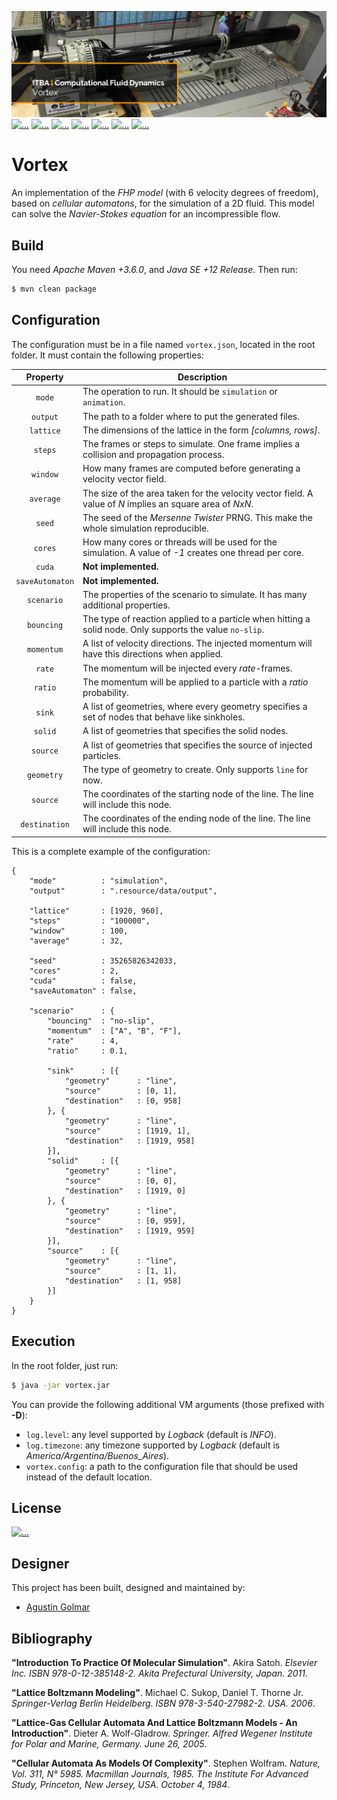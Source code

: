 [![...](.resource/image/readme-header.png)](https://github.com/agustin-golmar/Vortex)
[![...](https://img.shields.io/badge/Java-v12-red.svg?logo=java&logoColor=white)](https://www.oracle.com/technetwork/java/javase/downloads/index.html)
[![...](https://img.shields.io/badge/Infer-v0.17.0-ffc210.svg?logo=facebook&logoColor=white)](https://fbinfer.com/)
[![...](https://www.travis-ci.com/agustin-golmar/Vortex.svg?branch=master)](https://www.travis-ci.com/agustin-golmar/Vortex)
[![...](https://snyk.io/test/github/agustin-golmar/Vortex/badge.svg?targetFile=pom.xml)](https://snyk.io/test/github/agustin-golmar/Vortex?targetFile=pom.xml)
[![...](https://img.shields.io/lgtm/alerts/g/agustin-golmar/Vortex.svg?logo=lgtm&logoWidth=18)](https://lgtm.com/projects/g/agustin-golmar/Vortex/alerts/)
[![...](https://img.shields.io/lgtm/grade/java/g/agustin-golmar/Vortex.svg?logo=lgtm&logoWidth=18)](https://lgtm.com/projects/g/agustin-golmar/Vortex/context:java)
[![...](https://app.fossa.com/api/projects/git%2Bgithub.com%2Fagustin-golmar%2FVortex.svg?type=small)](https://app.fossa.com/projects/git%2Bgithub.com%2Fagustin-golmar%2FVortex?ref=badge_small)

# Vortex

An implementation of the _FHP model_ (with 6 velocity degrees of freedom),
based on _cellular automatons_, for the simulation of a 2D fluid. This model
can solve the _Navier-Stokes equation_ for an incompressible flow.

## Build

You need _Apache Maven +3.6.0_, and _Java SE +12 Release_. Then run:

```bash
$ mvn clean package
```

## Configuration

The configuration must be in a file named `vortex.json`, located in the root
folder. It must contain the following properties:

| Property        | Description                                                                                               |
|:---------------:|-----------------------------------------------------------------------------------------------------------|
| `mode`          | The operation to run. It should be `simulation` or `animation`. |
| `output`        | The path to a folder where to put the generated files. |
| `lattice`       | The dimensions of the lattice in the form _\[columns, rows\]_. |
| `steps`         | The frames or steps to simulate. One frame implies a collision and propagation process. |
| `window`        | How many frames are computed before generating a velocity vector field. |
| `average`       | The size of the area taken for the velocity vector field. A value of _N_ implies an square area of _NxN_. |
| `seed`          | The seed of the _Mersenne Twister_ PRNG. This make the whole simulation reproducible. |
| `cores`         | How many cores or threads will be used for the simulation. A value of _-1_ creates one thread per core. |
| `cuda`          | __Not implemented.__ |
| `saveAutomaton` | __Not implemented.__ |
| `scenario`      | The properties of the scenario to simulate. It has many additional properties. |
| `bouncing`      | The type of reaction applied to a particle when hitting a solid node. Only supports the value `no-slip`. |
| `momentum`      | A list of velocity directions. The injected momentum will have this directions when applied. |
| `rate`          | The momentum will be injected every _rate_-frames. |
| `ratio`         | The momentum will be applied to a particle with a _ratio_ probability. |
| `sink`          | A list of geometries, where every geometry specifies a set of nodes that behave like sinkholes. |
| `solid`         | A list of geometries that specifies the solid nodes. |
| `source`        | A list of geometries that specifies the source of injected particles. |
| `geometry`      | The type of geometry to create. Only supports `line` for now. |
| `source`        | The coordinates of the starting node of the line. The line will include this node. |
| `destination`   | The coordinates of the ending node of the line. The line will include this node. |

This is a complete example of the configuration:

```
{
    "mode"          : "simulation",
    "output"        : ".resource/data/output",

    "lattice"       : [1920, 960],
    "steps"         : "100000",
    "window"        : 100,
    "average"       : 32,

    "seed"          : 35265826342033,
    "cores"         : 2,
    "cuda"          : false,
    "saveAutomaton" : false,

    "scenario"      : {
        "bouncing"  : "no-slip",
        "momentum"  : ["A", "B", "F"],
        "rate"      : 4,
        "ratio"     : 0.1,

        "sink"      : [{
            "geometry"      : "line",
            "source"        : [0, 1],
            "destination"   : [0, 958]
        }, {
            "geometry"      : "line",
            "source"        : [1919, 1],
            "destination"   : [1919, 958]
        }],
        "solid"     : [{
            "geometry"      : "line",
            "source"        : [0, 0],
            "destination"   : [1919, 0]
        }, {
            "geometry"      : "line",
            "source"        : [0, 959],
            "destination"   : [1919, 959]
        }],
        "source"    : [{
            "geometry"      : "line",
            "source"        : [1, 1],
            "destination"   : [1, 958]
        }]
    }
}
```

## Execution

In the root folder, just run:

```bash
$ java -jar vortex.jar
```

You can provide the following additional VM arguments (those prefixed with __-D__):

* `log.level`: any level supported by _Logback_ (default is _INFO_).
* `log.timezone`: any timezone supported by _Logback_ (default is _America/Argentina/Buenos\_Aires_).
* `vortex.config`: a path to the configuration file that should be used instead of the default location.

## License

[![...](https://app.fossa.io/api/projects/git%2Bgithub.com%2Fagustin-golmar%2FVortex.svg?type=large)](https://app.fossa.io/projects/git%2Bgithub.com%2Fagustin-golmar%2FVortex?ref=badge_large)

## Designer

This project has been built, designed and maintained by:

* [Agustín Golmar](https://github.com/agustin-golmar)

## Bibliography

__"Introduction To Practice Of Molecular Simulation"__. Akira Satoh. _Elsevier
Inc. ISBN 978-0-12-385148-2. Akita Prefectural University, Japan. 2011_.

__"Lattice Boltzmann Modeling"__. Michael C. Sukop, Daniel T. Thorne Jr.
_Springer-Verlag Berlin Heidelberg. ISBN 978-3-540-27982-2. USA. 2006_.

__"Lattice-Gas Cellular Automata And Lattice Boltzmann Models - An
Introduction"__. Dieter A. Wolf-Gladrow. _Springer. Alfred Wegener Institute
for Polar and Marine, Germany. June 26, 2005_.

__"Cellular Automata As Models Of Complexity"__. Stephen Wolfram. _Nature,
Vol. 311, N° 5985. Macmillan Journals, 1985. The Institute For Advanced Study,
Princeton, New Jersey, USA. October 4, 1984_.
